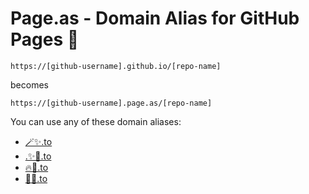 # Page.as - Domain Alias for GitHub Pages 🚀

```
https://[github-username].github.io/[repo-name]
```
becomes 

```
https://[github-username].page.as/[repo-name]
```

You can use any of these domain aliases:
- [🪄✨.to](https://🪄✨.to)
- [.✨🚀.to](https://.✨🚀.to)
- [🔥🚀.to](https://🔥🚀.to)
- [🦄🚀.to](https://🦄🚀.to)

